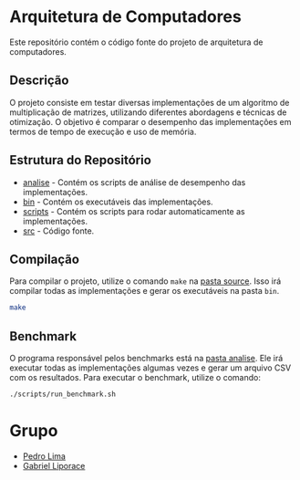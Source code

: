 # Arquitetura de Computadores
Este repositório contém o código fonte do projeto de arquitetura de computadores.

## Descrição 
O projeto consiste em testar diversas implementações de um algoritmo de multiplicação de matrizes, utilizando diferentes abordagens e técnicas de otimização. O objetivo é comparar o desempenho das implementações em termos de tempo de execução e uso de memória.

## Estrutura do Repositório
- [analise](analise) - Contém os scripts de análise de desempenho das implementações.
- [bin](bin) - Contém os executáveis das implementações.
- [scripts](scripts) - Contém os scripts para rodar automaticamente as implementações.
- [src](src) - Código fonte.

## Compilação
Para compilar o projeto, utilize o comando `make` na [pasta source](src). Isso irá compilar todas as implementações e gerar os executáveis na pasta `bin`.

```bash
make
```

## Benchmark
O programa responsável pelos benchmarks está na [pasta analise](analise). Ele irá executar todas as implementações algumas vezes e gerar um arquivo CSV com os resultados. Para executar o benchmark, utilize o comando:

```bash
./scripts/run_benchmark.sh
```

# Grupo
- [Pedro Lima](https://github.com/PedroHGLima)
- [Gabriel Liporace](https://github.com/liporace-g)

